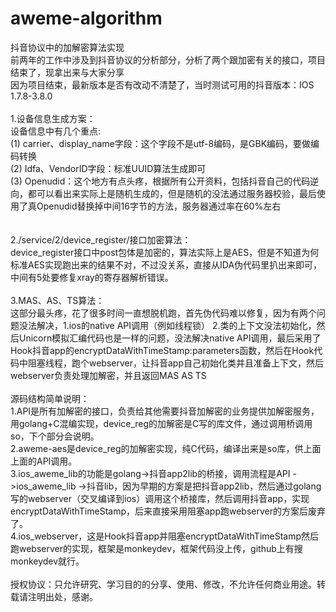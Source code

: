 # aweme-algorithm
抖音协议中的加解密算法实现<br>
前两年的工作中涉及到抖音协议的分析部分，分析了两个跟加密有关的接口，项目结束了，现拿出来与大家分享<br>
因为项目结束，最新版本是否有改动不清楚了，当时测试可用的抖音版本：IOS 1.7.8-3.8.0<br>
<br>
1.设备信息生成方案：<br>
设备信息中有几个重点:<br>
(1) carrier、display_name字段：这个字段不是utf-8编码，是GBK编码，要做编码转换<br>
(2) Idfa、VendorID字段：标准UUID算法生成即可<br>
(3) Openudid：这个地方有点头疼，根据所有公开资料，包括抖音自己的代码逆向，都可以看出来实际上是随机生成的，但是随机的没法通过服务器校验，最后使用了真Openudid替换掉中间16字节的方法，服务器通过率在60%左右<br>
<br>
<br>
2./service/2/device_register/接口加密算法：<br>
device_register接口中post包体是加密的，算法实际上是AES，但是不知道为何标准AES实现跑出来的结果不对，不过没关系，直接从IDA伪代码里扒出来即可，中间有5处要修复xray的寄存器解析错误。
<br>
<br>
3.MAS、AS、TS算法：<br>
这部分最头疼，花了很多时间一直想脱机跑，首先伪代码难以修复，因为有两个问题没法解决，1.ios的native API调用（例如线程锁） 2.类的上下文没法初始化，然后Unicorn模拟汇编代码也是一样的问题，没法解决native API调用，最后采用了Hook抖音app的encryptDataWithTimeStamp:parameters函数，然后在Hook代码中阻塞线程，跑个webserver，让抖音app自己初始化类并且准备上下文，然后webserver负责处理加解密，并且返回MAS AS TS<br>
<br>
源码结构简单说明：<br>
1.API是所有加解密的接口，负责给其他需要抖音加解密的业务提供加解密服务，用golang+C混编实现，device_reg的加解密是C写的库文件，通过调用桥调用so，下个部分会说明。<br>
2.aweme-aes是device_reg的加解密实现，纯C代码，编译出来是so库，供上面上面的API调用。<br>
3.ios_aweme_lib的功能是golang->抖音app2lib的桥接，调用流程是API ->ios_aweme_lib ->抖音lib，因为早期的方案是把抖音app2lib，然后通过golang写的webserver（交叉编译到ios）调用这个桥接库，然后调用抖音app，实现encryptDataWithTimeStamp，后来直接采用阻塞app跑webserver的方案后废弃了。<br>
4.ios_webserver，这是Hook抖音app并阻塞encryptDataWithTimeStamp然后跑webserver的实现，框架是monkeydev，框架代码没上传，github上有搜monkeydev就行。<br>
<br>
授权协议：只允许研究、学习目的的分享、使用、修改，不允许任何商业用途。转载请注明出处，感谢。<br>